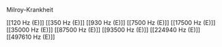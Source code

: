 Milroy-Krankheit

[[120 Hz (E)]]
[[350 Hz (E)]]
[[930 Hz (E)]]
[[7500 Hz (E)]]
[[17500 Hz (E)]]
[[35000 Hz (E)]]
[[87500 Hz (E)]]
[[93500 Hz (E)]]
[[224940 Hz (E)]]
[[497610 Hz (E)]]